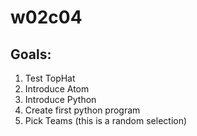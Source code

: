 # w02c04

## Goals:

1. Test TopHat
2. Introduce Atom
3. Introduce Python
4. Create first python program
5. Pick Teams (this is a random selection)
